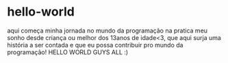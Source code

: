 # hello-world
aqui começa minha jornada no mundo da programação na pratica meu sonho desde criança ou melhor dos 13anos de idade&lt;3, que aqui surja uma história a ser contada e que eu possa contribuir pro mundo da programação! HELLO WORLD GUYS ALL :)
